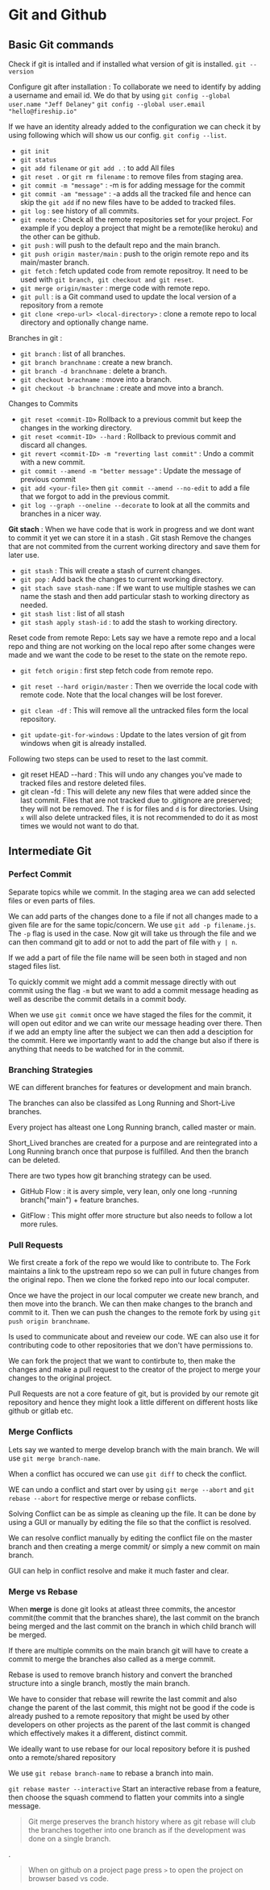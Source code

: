 # Git and Github

## Basic Git commands

Check if git is intalled and if installed what version of git is installed.
`git --version`

Configure git after installation : To collaborate we need to identify by adding a username and email id. We do that by using
`git config --global user.name "Jeff Delaney"`
`git config --global user.email "hello@fireship.io"`

If we have an identity already added to the configuration we can check it by using following which will show us our config.
`git config --list`.

* `git init`
* `git status`
* `git add filename` or `git add .` : to add All files
* `git reset .` or `git rm filename` : to remove files from staging area.
* `git commit -m "message"` : -m is for adding message for the commit
* `git commit -am "message"` : -a adds all the tracked file and hence can skip the `git add` if no new files have to be added to tracked files.
* `git log` :  see history of all commits.
* `git remote` : Check all the remote repositories set for your project. For example if you deploy a project that might be a remote(like heroku) and the other can be github.
* `git push` : will push to the default repo and the main branch.
* `git push origin master/main` : push to the origin remote repo and its main/master branch.
* `git fetch` : fetch updated code from remote repositroy. It need to be used with `git branch, git checkout and git reset`.
* `git merge origin/master` : merge code with remote repo.
* `git pull` : is a Git command used to update the local version of a repository from a remote
* `git clone <repo-url> <local-directory>` : clone a remote repo to local directory and optionally change name.

Branches in git :

* `git branch` : list of all branches.
* `git branch branchname` : create a new branch.
* `git branch -d branchname` : delete a branch.
* `git checkout brachname` : move into a branch.
* `git checkout -b branchname` : create and move into a branch.

Changes to Commits

* `git reset <commit-ID>` Rollback to a previous commit but keep the changes in the working directory.
* `git reset <commit-ID> --hard` : Rollback to previous commit and discard all changes.
* `git revert <commit-ID> -m "reverting last commit"` : Undo a commit with a new commit.
* `git commit --amend -m "better message"` : Update the message of previous commit
* `git add <your-file>` then `git commit --amend --no-edit` to add a file that we forgot to add in the previous commit.
* `git log --graph --oneline --decorate` to look at all the commits and branches in a nicer way.

**Git stach** : When we have code that is work in progress and we dont want to commit it yet we can store it in  a stash . Git stash Remove the changes that  are not commited from the current working directory and save them for later use.

* `git stash` : This will create a  stash of current changes.
* `git pop` : Add back the changes to current working directory.
* `git stach save stash-name` : If we want to use multiple stashes we can name the stash and then add particular stash to working directory as needed.
* `git stash list` : list of all stash
* `git stash apply stash-id` : to add the stash to working directory.

Reset code from remote Repo: Lets say we have a remote repo and a local repo and thing are not working on the local repo after some changes were made and we want the code to be reset to the state on the remote repo.

* `git fetch origin` : first step fetch code from remote repo.
* `git reset --hard origin/master` : Then we override the local code with remote code. Note that the local changes will be lost forever.
* `git clean -df` : This will remove all the untracked files form the local repository.

* `git update-git-for-windows` : Update to the lates version of git from windows when git is already installed.

Following two steps can be used to reset to the last commit.

* git reset HEAD --hard : This will undo any changes you've made to tracked files and restore deleted files.
* git clean -fd : This will delete any new files that were added since the last commit. Files that are not tracked due to .gitignore are preserved; they will not be removed. The `f` is for files and `d` is for directories. Using `x` will also delete untracked files, it is not recommended to do it as most times we would not want to do that.

## Intermediate Git

### Perfect Commit

Separate topics while we commit. In the staging area we can add selected files or even parts of files.

We can add parts of the changes done to a file if not all changes made to a given file are for the same topic/concern. We use `git add -p filename.js`. The `-p` flag is used in the case. Now git will take us through the file and we can then command git to add or not to add the part of file with `y | n`.

If we add a part of file the file name will be seen both in staged and non staged files list.

To quickly commit we might add a commit message directly with out commit using the flag `-m` but we want to add a commit message heading as well as describe the commit details in a commit body.

When we use `git commit` once we have staged the files for the commit, it will open out editor and we can write our message heading over there. Then if we add an empty line after the subject we can then add a desciption for the commit. Here we importantly want to add the change but also if there is anything that needs to be watched for in the commit.

### Branching Strategies

WE can different branches for features or development and main branch.

The branches can also be classifed as Long Running and Short-Live branches.

Every project has alteast one Long Running branch, called master or main.

Short_Lived branches are created for a purpose and are reintegrated into a Long Running branch once that purpose is fulfilled. And then the branch can be deleted.

There are two types how git branching strategy can be used.

* GitHub Flow : it is avery simple, very lean, only one long -running branch("main") + feature branches.

* GitFlow : This might offer more structure but also needs to follow a lot more rules.

### Pull Requests

We first create a fork of the repo we would like to contribute to. The Fork maintains a link to the upstream repo so we can pull in future changes from the original repo. Then we clone the forked repo into our local computer.

Once we have the project in our local computer we create new branch, and then move into the branch. We can then make changes to the branch and commit to it. Then we can push the changes to the remote fork by using `git push origin branchname`.

Is used to communicate about and reveiew our code. WE can also use it for contributing code to other repositories that we don't have permissions to.

We can fork the project that we want to contirbute to, then make the changes and make a pull request to the creator of the project to merge your changes to the original project.

Pull Requests are not a core feature of git, but is provided by our remote git repository and hence they might look a little different on different hosts like github or gitlab etc.

### Merge Conflicts

Lets say we wanted to merge develop branch with the main branch. We will use `git merge branch-name`.

When a conflict has occured we can use `git diff` to check the conflict.

WE can undo a conflict and start over by using `git merge --abort` and `git rebase --abort` for respective merge or rebase conflicts.

Solving Conflict can be as simple as cleaning up the file. It can be done by using a GUI or manually by editing the file so that the conflict is resolved.

We can resolve conflict manually by editing the conflict file on the master branch and then creating a merge commit/ or simply a new commit on main branch.

GUI can help in conflict resolve and make it much faster and clear.

### Merge vs Rebase

When **merge** is done git looks at atleast three commits, the ancestor commit(the commit that the branches share), the last commit on the branch being merged and the last commit on the branch in which child branch will be merged.

If there are multiple commits on the main branch git will have to create a commit to merge the branches also called as a merge commit.

Rebase is used to remove branch history and convert the branched structure into a single branch, mostly the main branch.

We have to consider that rebase will rewrite the last commit and also change the parent of the last commit, this might not be good if the code is already pushed to a remote repository that might be used by other developers on  other projects as the parent of the last commit is changed which effectively makes it a different, distinct commit.

We ideally want to use rebase for our local repository before it is pushed onto a remote/shared repository

We use `git rebase branch-name` to rebase a branch into main.

`git rebase master --interactive` Start an interactive rebase from a feature, then choose the squash commend to flatten your commits into a single message.

> Git merge preserves the branch history where as git rebase will club the branches together into one branch as if the development was done on a single branch.

.

> When on github on a project page press `>` to open the project on browser based vs code.
